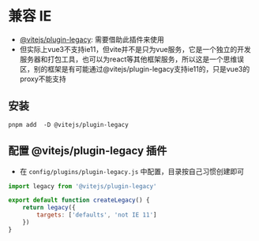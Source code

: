# 兼容 IE
- [@vitejs/plugin-legacy](https://github.com/vitejs/vite/tree/main/packages/plugin-legacy): 需要借助此插件来使用
- 但实际上vue3不支持ie11，但vite并不是只为vue服务，它是一个独立的开发服务器和打包工具，也可以为react等其他框架服务，所以这是一个思维误区，别的框架是有可能通过@vitejs/plugin-legacy支持ie11的，只是vue3的proxy不能支持

## 安装
```
pnpm add  -D @vitejs/plugin-legacy
```

## 配置 @vitejs/plugin-legacy 插件
- 在 `config/plugins/plugin-legacy.js` 中配置，目录按自己习惯创建即可

``` js
import legacy from '@vitejs/plugin-legacy'

export default function createLegacy() {
	return legacy({
		targets: ['defaults', 'not IE 11']
	})
}
```